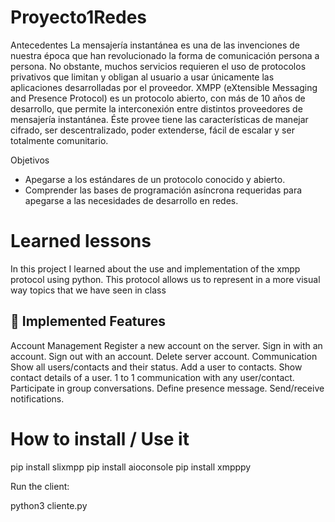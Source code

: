 # Proyecto1Redes
Antecedentes 
La mensajería instantánea es una de las invenciones de nuestra época que han revolucionado la 
forma  de  comunicación  persona  a  persona.  No  obstante,  muchos  servicios  requieren  el  uso  de 
protocolos  privativos  que  limitan  y  obligan  al  usuario  a  usar  únicamente  las  aplicaciones 
desarrolladas por el proveedor. 
XMPP (eXtensible Messaging and Presence Protocol) es un protocolo abierto, con más de 10 años 
de desarrollo, que permite la interconexión entre distintos proveedores de mensajería instantánea. 
Éste provee tiene las características de manejar cifrado, ser descentralizado, poder extenderse, fácil 
de escalar y ser totalmente comunitario. 


Objetivos 
- Apegarse a los estándares de un protocolo conocido y abierto. 
- Comprender  las  bases  de  programación  asíncrona  requeridas  para  apegarse  a  las 
necesidades de desarrollo en redes. 


# Learned lessons
In this project I learned about the use and implementation of the xmpp protocol using python. This protocol allows us to represent in a more visual way topics that we have seen in class

## :hammer: Implemented Features
Account Management
Register a new account on the server.
Sign in with an account.
Sign out with an account.
Delete server account.
Communication
Show all users/contacts and their status.
Add a user to contacts.
Show contact details of a user.
1 to 1 communication with any user/contact.
Participate in group conversations.
Define presence message.
Send/receive notifications.


# How to install / Use it
pip install slixmpp
pip install aioconsole
pip install xmpppy

Run the client:

python3 cliente.py
